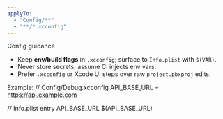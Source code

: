 ```yaml
---
applyTo:
  - "Config/**"
  - "**/*.xcconfig"
---
```

Config guidance

- Keep **env/build flags** in `.xcconfig`; surface to `Info.plist` with `$(VAR)`.
- Never store secrets; assume CI injects env vars.
- Prefer `.xcconfig` or Xcode UI steps over raw `project.pbxproj` edits.

Example:
// Config/Debug.xcconfig
API_BASE_URL = https://api.example.com

// Info.plist entry
<key>API_BASE_URL</key>
<string>$(API_BASE_URL)</string>